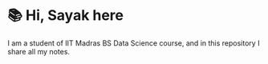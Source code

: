 # 📚 Hi, Sayak here

I am a student of IIT Madras BS Data Science course, and in this repository I share all my notes. 

